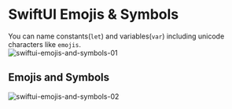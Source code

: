 # SwiftUI Emojis & Symbols
You can name constants(`let`) and variables(`var`) including unicode characters like `emojis`.<br>
![swiftui-emojis-and-symbols-01](https://github.com/danielurra/swift-ui-emojis-and-symbols/assets/51704179/529df2cc-5589-4d6f-bae5-69c8d49a5702)

## Emojis and Symbols 
![swiftui-emojis-and-symbols-02](https://github.com/danielurra/swift-ui-emojis-and-symbols/assets/51704179/d10b3101-cf09-46d5-a5cc-4142ae6e2640)
